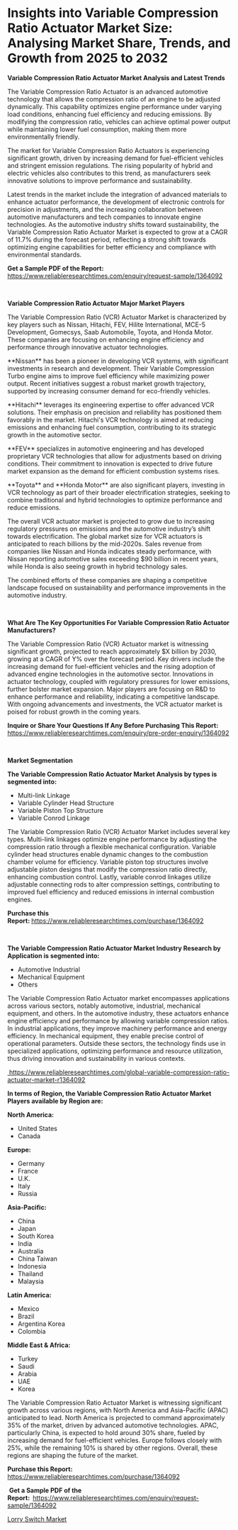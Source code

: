 <p><h1>Insights into Variable Compression Ratio Actuator Market Size: Analysing Market Share, Trends, and Growth from 2025 to 2032</h1></p><p><strong>Variable Compression Ratio Actuator Market Analysis and Latest Trends</strong></p>
<p><p>The Variable Compression Ratio Actuator is an advanced automotive technology that allows the compression ratio of an engine to be adjusted dynamically. This capability optimizes engine performance under varying load conditions, enhancing fuel efficiency and reducing emissions. By modifying the compression ratio, vehicles can achieve optimal power output while maintaining lower fuel consumption, making them more environmentally friendly.</p><p>The market for Variable Compression Ratio Actuators is experiencing significant growth, driven by increasing demand for fuel-efficient vehicles and stringent emission regulations. The rising popularity of hybrid and electric vehicles also contributes to this trend, as manufacturers seek innovative solutions to improve performance and sustainability.</p><p>Latest trends in the market include the integration of advanced materials to enhance actuator performance, the development of electronic controls for precision in adjustments, and the increasing collaboration between automotive manufacturers and tech companies to innovate engine technologies. As the automotive industry shifts toward sustainability, the Variable Compression Ratio Actuator Market is expected to grow at a CAGR of 11.7% during the forecast period, reflecting a strong shift towards optimizing engine capabilities for better efficiency and compliance with environmental standards.</p></p>
<p><strong>Get a Sample PDF of the Report:&nbsp;</strong> <a href="https://www.reliableresearchtimes.com/enquiry/request-sample/1364092?utm_campaign=2255&utm_medium=2&utm_source=Github&utm_content=ia&utm_term=31032025&utm_id=variable-compression-ratio-actuator">https://www.reliableresearchtimes.com/enquiry/request-sample/1364092</a></p>
<p>&nbsp;</p>
<p><strong>Variable Compression Ratio Actuator Major Market Players</strong></p>
<p><p>The Variable Compression Ratio (VCR) Actuator Market is characterized by key players such as Nissan, Hitachi, FEV, Hilite International, MCE-5 Development, Gomecsys, Saab Automobile, Toyota, and Honda Motor. These companies are focusing on enhancing engine efficiency and performance through innovative actuator technologies.</p><p>**Nissan** has been a pioneer in developing VCR systems, with significant investments in research and development. Their Variable Compression Turbo engine aims to improve fuel efficiency while maximizing power output. Recent initiatives suggest a robust market growth trajectory, supported by increasing consumer demand for eco-friendly vehicles.</p><p>**Hitachi** leverages its engineering expertise to offer advanced VCR solutions. Their emphasis on precision and reliability has positioned them favorably in the market. Hitachi's VCR technology is aimed at reducing emissions and enhancing fuel consumption, contributing to its strategic growth in the automotive sector.</p><p>**FEV** specializes in automotive engineering and has developed proprietary VCR technologies that allow for adjustments based on driving conditions. Their commitment to innovation is expected to drive future market expansion as the demand for efficient combustion systems rises. </p><p>**Toyota** and **Honda Motor** are also significant players, investing in VCR technology as part of their broader electrification strategies, seeking to combine traditional and hybrid technologies to optimize performance and reduce emissions.</p><p>The overall VCR actuator market is projected to grow due to increasing regulatory pressures on emissions and the automotive industry’s shift towards electrification. The global market size for VCR actuators is anticipated to reach billions by the mid-2020s. Sales revenue from companies like Nissan and Honda indicates steady performance, with Nissan reporting automotive sales exceeding $90 billion in recent years, while Honda is also seeing growth in hybrid technology sales. </p><p>The combined efforts of these companies are shaping a competitive landscape focused on sustainability and performance improvements in the automotive industry.</p></p>
<p>&nbsp;</p>
<p><strong>What Are The Key Opportunities For Variable Compression Ratio Actuator Manufacturers?</strong></p>
<p><p>The Variable Compression Ratio (VCR) Actuator market is witnessing significant growth, projected to reach approximately $X billion by 2030, growing at a CAGR of Y% over the forecast period. Key drivers include the increasing demand for fuel-efficient vehicles and the rising adoption of advanced engine technologies in the automotive sector. Innovations in actuator technology, coupled with regulatory pressures for lower emissions, further bolster market expansion. Major players are focusing on R&D to enhance performance and reliability, indicating a competitive landscape. With ongoing advancements and investments, the VCR actuator market is poised for robust growth in the coming years.</p></p>
<p><strong>Inquire or Share Your Questions If Any Before Purchasing This Report:</strong> <a href="https://www.reliableresearchtimes.com/enquiry/pre-order-enquiry/1364092?utm_campaign=2255&utm_medium=2&utm_source=Github&utm_content=ia&utm_term=31032025&utm_id=variable-compression-ratio-actuator">https://www.reliableresearchtimes.com/enquiry/pre-order-enquiry/1364092</a></p>
<p>&nbsp;</p>
<p><strong>Market Segmentation</strong></p>
<p><strong>The Variable Compression Ratio Actuator Market Analysis by types is segmented into:</strong></p>
<p><ul><li>Multi-link Linkage</li><li>Variable Cylinder Head Structure</li><li>Variable Piston Top Structure</li><li>Variable Conrod Linkage</li></ul></p>
<p><p>The Variable Compression Ratio (VCR) Actuator Market includes several key types. Multi-link linkages optimize engine performance by adjusting the compression ratio through a flexible mechanical configuration. Variable cylinder head structures enable dynamic changes to the combustion chamber volume for efficiency. Variable piston top structures involve adjustable piston designs that modify the compression ratio directly, enhancing combustion control. Lastly, variable conrod linkages utilize adjustable connecting rods to alter compression settings, contributing to improved fuel efficiency and reduced emissions in internal combustion engines.</p></p>
<p><strong>Purchase this Report:&nbsp;</strong><a href="https://www.reliableresearchtimes.com/purchase/1364092?utm_campaign=2255&utm_medium=2&utm_source=Github&utm_content=ia&utm_term=31032025&utm_id=variable-compression-ratio-actuator">https://www.reliableresearchtimes.com/purchase/1364092</a></p>
<p>&nbsp;</p>
<p><strong>The Variable Compression Ratio Actuator Market Industry Research by Application is segmented into:</strong></p>
<p><ul><li>Automotive Industrial</li><li>Mechanical Equipment</li><li>Others</li></ul></p>
<p><p>The Variable Compression Ratio Actuator market encompasses applications across various sectors, notably automotive, industrial, mechanical equipment, and others. In the automotive industry, these actuators enhance engine efficiency and performance by allowing variable compression ratios. In industrial applications, they improve machinery performance and energy efficiency. In mechanical equipment, they enable precise control of operational parameters. Outside these sectors, the technology finds use in specialized applications, optimizing performance and resource utilization, thus driving innovation and sustainability in various contexts.</p></p>
<p><a href="https://www.reliableresearchtimes.com/global-variable-compression-ratio-actuator-market-r1364092?utm_campaign=2255&utm_medium=2&utm_source=Github&utm_content=ia&utm_term=31032025&utm_id=variable-compression-ratio-actuator">&nbsp;https://www.reliableresearchtimes.com/global-variable-compression-ratio-actuator-market-r1364092</a></p>
<p><strong>In terms of Region, the Variable Compression Ratio Actuator Market Players available by Region are:</strong></p>
<p>
    <p> <strong> North America: </strong>
        <ul>
            <li>United States</li>
            <li>Canada</li>
        </ul>
        </p> 
    <p> <strong> Europe: </strong>
        <ul>
            <li>Germany</li>
            <li>France</li>
            <li>U.K.</li>
            <li>Italy</li>
            <li>Russia</li>
        </ul>
        </p> 
    <p> <strong> Asia-Pacific: </strong>
        <ul>
            <li>China</li>
            <li>Japan</li>
            <li>South Korea</li>
            <li>India</li>
            <li>Australia</li>
            <li>China Taiwan</li>
            <li>Indonesia</li>
            <li>Thailand</li>
            <li>Malaysia</li>
        </ul>
        </p> 
    <p> <strong> Latin America: </strong>
        <ul>
            <li>Mexico</li>
            <li>Brazil</li>
            <li>Argentina Korea</li>
            <li>Colombia</li>
        </ul>
        </p> 
    <p> <strong> Middle East & Africa: </strong>
        <ul>
            <li>Turkey</li>
            <li>Saudi</li>
            <li>Arabia</li>
            <li>UAE</li>
            <li>Korea</li>
        </ul>
    </p>
    </p>
<p><p>The Variable Compression Ratio Actuator Market is witnessing significant growth across various regions, with North America and Asia-Pacific (APAC) anticipated to lead. North America is projected to command approximately 35% of the market, driven by advanced automotive technologies. APAC, particularly China, is expected to hold around 30% share, fueled by increasing demand for fuel-efficient vehicles. Europe follows closely with 25%, while the remaining 10% is shared by other regions. Overall, these regions are shaping the future of the market.</p></p>
<p><strong>Purchase this Report: </strong><a href="https://www.reliableresearchtimes.com/purchase/1364092?utm_campaign=2255&utm_medium=2&utm_source=Github&utm_content=ia&utm_term=31032025&utm_id=variable-compression-ratio-actuator">https://www.reliableresearchtimes.com/purchase/1364092</a></p>
<p>&nbsp;<strong>Get a Sample PDF of the Report:&nbsp;&nbsp;</strong><a href="https://www.reliableresearchtimes.com/enquiry/request-sample/1364092?utm_campaign=2255&utm_medium=2&utm_source=Github&utm_content=ia&utm_term=31032025&utm_id=variable-compression-ratio-actuator">https://www.reliableresearchtimes.com/enquiry/request-sample/1364092</a></p>
<p><strong></strong></p>
<p><p><a href="https://github.com/sca704osol/Market-Research-Report-List-1/blob/main/lorry-switch-market.md?utm_campaign=2255&utm_medium=2&utm_source=Github&utm_content=ia&utm_term=31032025&utm_id=variable-compression-ratio-actuator">Lorry Switch Market</a></p></p>